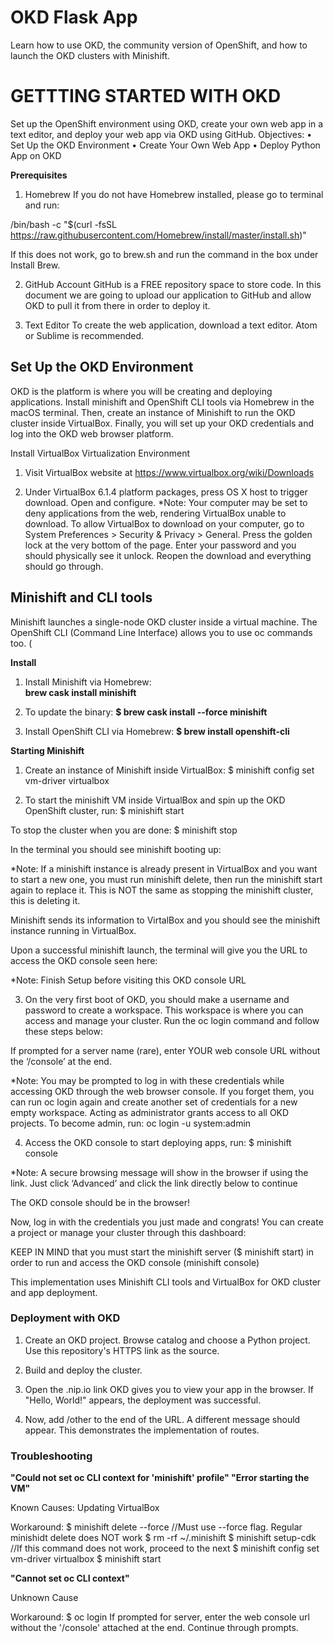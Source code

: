 # OKD Flask App
Learn how to use OKD, the community version of OpenShift, and how to launch the OKD clusters with Minishift.

# GETTTING STARTED WITH OKD
Set up the OpenShift environment using OKD, create your own web app in a text editor, and deploy your web app via OKD using GitHub.
Objectives:
•	Set Up the OKD Environment
•	Create Your Own Web App
•	Deploy Python App on OKD

**Prerequisites**
1.	Homebrew
If you do not have Homebrew installed, please go to terminal and run:

/bin/bash -c "$(curl -fsSL https://raw.githubusercontent.com/Homebrew/install/master/install.sh)"

If this does not work, go to brew.sh and run the command in the box under Install Brew.
 

2.	GitHub Account
GitHub is a FREE repository space to store code. In this document we are going to upload our application to GitHub and allow OKD to pull it from there in order to deploy it.

3.	Text Editor
To create the web application, download a text editor. Atom or Sublime is recommended.


## Set Up the OKD Environment
OKD is the platform is where you will be creating and deploying applications. Install minishift and OpenShift CLI tools via Homebrew in the macOS terminal. Then, create an instance of Minishift to run the OKD cluster inside VirtualBox. Finally, you will set up your OKD credentials and log into the OKD web browser platform. 
 
Install VirtualBox Virtualization Environment
1.	Visit VirtualBox website at https://www.virtualbox.org/wiki/Downloads
 

2.	Under VirtualBox 6.1.4 platform packages, press OS X host to trigger download. Open and configure. 
*Note:  Your computer may be set to deny applications from the web, rendering VirtualBox unable to download. To allow VirtualBox to download on your computer, go to System Preferences > Security & Privacy > General. Press the golden lock at the very bottom of the page. Enter your password and you should physically see it unlock. Reopen the download and everything should go through.

## Minishift and CLI tools
Minishift launches a single-node OKD cluster inside a virtual machine. The OpenShift CLI (Command Line Interface) allows you to use oc commands too. (

**Install**
1.	Install Minishift via Homebrew:  
**brew cask install minishift**

2. To update the binary: 
**$ brew cask install --force minishift**

3.	Install OpenShift CLI via Homebrew: 
**$ brew install openshift-cli**


**Starting Minishift**
1.	Create an instance of Minishift inside VirtualBox:
$ minishift config set vm-driver virtualbox

2.	To start the minishift VM inside VirtualBox and spin up the OKD OpenShift cluster, run:
$ minishift start

To stop the cluster when you are done: $ minishift stop

In the terminal you should see minishift booting up:

 

*Note: If a minishift instance is already present in VirtualBox and you want to start a new one, you must run minishift delete, then run the minishift start again to replace it. This is NOT the same as stopping the minishift cluster, this is deleting it.

Minishift sends its information to VirtalBox and you should see the minishift instance running in VirtualBox.

 


Upon a successful minishift launch, the terminal will give you the URL to access the OKD console seen here:

 

*Note: Finish Setup before visiting this OKD console URL

3.	On the very first boot of OKD, you should make a username and password to create a workspace. This workspace is where you can access and manage your cluster. Run the oc login command and follow these steps below: 

 
If prompted for a server name (rare), enter YOUR web console URL without the ‘/console’ at the end.
 
*Note: You may be prompted to log in with these credentials while accessing OKD through the web browser console. If you forget them, you can run oc login again and create another set of credentials for a new empty workspace. Acting as administrator grants access to all OKD projects. To become admin, run: oc login -u system:admin


4.	Access the OKD console to start deploying apps, run:
$ minishift console

*Note: A secure browsing message will show in the browser if using the link. Just click ‘Advanced’ and click the link directly below to continue

The OKD console should be in the browser!
 

Now, log in with the credentials you just made and congrats! You can create a project or manage your cluster through this dashboard:
 


KEEP IN MIND that you must start the minishift server ($ minishift start) in order to run and access the OKD console (minishift console)











This implementation uses Minishift CLI tools and VirtualBox for OKD cluster and app deployment.

### Deployment with OKD

1. Create an OKD project. Browse catalog and choose a Python project. Use this repository's HTTPS link as the source.

2. Build and deploy the cluster.

3. Open the .nip.io link OKD gives you to view your app in the browser. If "Hello, World!" appears, the deployment was successful.

4. Now, add /other to the end of the URL. A different message should appear. This demonstrates the implementation of routes.



### Troubleshooting
**"Could not set oc CLI context for 'minishift' profile"
"Error starting the VM"**

Known Causes: Updating VirtualBox

Workaround:
$ minishift delete --force //Must use --force flag. Regular minishidt delete does NOT work
$ rm -rf ~/.minishift
$ minishift setup-cdk //If this command does not work, proceed to the next 
$ minishift config set vm-driver virtualbox
$ minishift start


**"Cannot set oc CLI context"**

Unknown Cause

Workaround:
$ oc login
If prompted for server, enter the web console url without the '/console' attached at the end. Continue through prompts.
